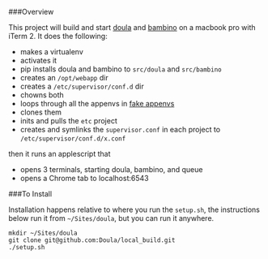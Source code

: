 ###Overview

This project will build and start [doula](https://github.com/Doula/Doula) and [bambino](https://github.com/Doula/Bambino) on a macbook pro with iTerm 2.  It does the following:

* makes a virtualenv
* activates it
* pip installs doula and bambino to `src/doula` and `src/bambino`
* creates an `/opt/webapp` dir
* creates a `/etc/supervisor/conf.d` dir
* chowns both
* loops through all the appenvs in [fake appenvs](http://code.corp.surveymonkey.com/doula)
* clones them
* inits and pulls the `etc` project
* creates and symlinks the `supervisor.conf` in each project to `/etc/supervisor/conf.d/x.conf`

then it runs an applescript that

* opens 3 terminals, starting doula, bambino, and queue
* opens a Chrome tab to localhost:6543

###To Install

Installation happens relative to where you run the `setup.sh`, the instructions below run it from `~/Sites/doula`, but you can run it anywhere.

    mkdir ~/Sites/doula
    git clone git@github.com:Doula/local_build.git
    ./setup.sh
    
  
